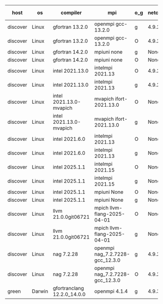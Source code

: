 

| host     | os       | compiler                              | mpi                      | o_g        | netcdf        | build       | u_pass          | u_fail          | s_pass            | s_fail            | e_pass             | e_fail             | nuopc_pass       | nuopc_fail       | artifacts link          |
|----------|----------|---------------------------------------|--------------------------|------------|---------------|-------------|-----------------|-----------------|-------------------|-------------------|--------------------|--------------------|------------------|------------------|-------------------------|
| discover | Linux | gfortran 13.2.0 | openmpi gcc-13.2.0  | g | 4.9.2  | PASS | None | None | None | None | None | None | None | None | <a href="https://github.com/esmf-org/esmf-test-artifacts/tree/7727f91d3c59f519d580cfafe6438746c0c38cd2/release_8.9.0/gfortran/13.2.0/g/openmpi/gcc-13.2.0" target="_blank">7727f91</a> | 
| discover | Linux | gfortran 13.2.0 | openmpi gcc-13.2.0  | O | 4.9.2  | PASS | None | None | None | None | None | None | None | None | <a href="https://github.com/esmf-org/esmf-test-artifacts/tree/8bd250092468b8f53ecdb02621c5ff2c4e4d0dbe/release_8.9.0/gfortran/13.2.0/O/openmpi/gcc-13.2.0" target="_blank">8bd2500</a> | 
| discover | Linux | gfortran 14.2.0 | mpiuni none  | g | None  | PASS | None | None | None | None | None | None | None | None | <a href="https://github.com/esmf-org/esmf-test-artifacts/tree/cdfb14459c06574ef6538da5130a1ef97e903bae/release_8.9.0/gfortran/14.2.0/g/mpiuni/none" target="_blank">cdfb144</a> | 
| discover | Linux | gfortran 14.2.0 | mpiuni none  | O | None  | PASS | None | None | None | None | None | None | None | None | <a href="https://github.com/esmf-org/esmf-test-artifacts/tree/8e6d6113014d1945045ab452d4de23da51b62d99/release_8.9.0/gfortran/14.2.0/O/mpiuni/none" target="_blank">8e6d611</a> | 
| discover | Linux | intel 2021.13.0 | intelmpi 2021.13  | O | 4.9.2  | PASS | None | None | None | None | None | None | None | None | <a href="https://github.com/esmf-org/esmf-test-artifacts/tree/2f7d889b3feca6cb3bd5dd4274a29055013d189e/release_8.9.0/intel/2021.13.0/O/intelmpi/2021.13" target="_blank">2f7d889</a> | 
| discover | Linux | intel 2021.13.0 | intelmpi 2021.13  | g | 4.9.2  | PASS | None | None | None | None | None | None | None | None | <a href="https://github.com/esmf-org/esmf-test-artifacts/tree/78dfeee8ae7dc82d2d27ddb2cbfbf82f0c4e3443/release_8.9.0/intel/2021.13.0/g/intelmpi/2021.13" target="_blank">78dfeee</a> | 
| discover | Linux | intel 2021.13.0-mvapich | mvapich ifort-2021.13.0  | O | None  | PASS | None | None | None | None | None | None | None | None | <a href="https://github.com/esmf-org/esmf-test-artifacts/tree/ce491a14eacc85af92ddd849b68427c2a6d6c812/release_8.9.0/intel/2021.13.0-mvapich/O/mvapich/ifort-2021.13.0" target="_blank">ce491a1</a> | 
| discover | Linux | intel 2021.13.0-mvapich | mvapich ifort-2021.13.0  | g | None  | PASS | None | None | None | None | None | None | None | None | <a href="https://github.com/esmf-org/esmf-test-artifacts/tree/69257ccdc3a391c50e44fa0307a74817e48c5af3/release_8.9.0/intel/2021.13.0-mvapich/g/mvapich/ifort-2021.13.0" target="_blank">69257cc</a> | 
| discover | Linux | intel 2021.6.0 | intelmpi 2021.13  | O | None  | PASS | None | None | None | None | None | None | None | None | <a href="https://github.com/esmf-org/esmf-test-artifacts/tree/bd7ed2abfc7ed1a108e3dc105030033b5c620d36/release_8.9.0/intel/2021.6.0/O/intelmpi/2021.13" target="_blank">bd7ed2a</a> | 
| discover | Linux | intel 2021.6.0 | intelmpi 2021.13  | g | None  | PASS | None | None | None | None | None | None | None | None | <a href="https://github.com/esmf-org/esmf-test-artifacts/tree/820cb1294a4cdc64687306eb6b953b32eb92caa7/release_8.9.0/intel/2021.6.0/g/intelmpi/2021.13" target="_blank">820cb12</a> | 
| discover | Linux | intel 2025.1.1 | intelmpi 2021.15  | O | None  | PASS | None | None | None | None | None | None | None | None | <a href="https://github.com/esmf-org/esmf-test-artifacts/tree/ff2c1173775b2b3e777cec660c4a58c934372f4d/release_8.9.0/intel/2025.1.1/O/intelmpi/2021.15" target="_blank">ff2c117</a> | 
| discover | Linux | intel 2025.1.1 | intelmpi 2021.15  | g | None  | PASS | None | None | None | None | None | None | None | None | <a href="https://github.com/esmf-org/esmf-test-artifacts/tree/1a707cfea002a409eff6589a1eda66185e392849/release_8.9.0/intel/2025.1.1/g/intelmpi/2021.15" target="_blank">1a707cf</a> | 
| discover | Linux | intel 2025.1.1 | mpiuni None  | O | None  | PASS | 12564 | 0 | 9 | 0 | 43 | 0 | None | None | <a href="https://github.com/esmf-org/esmf-test-artifacts/tree/a40d2b1cae6e19fb71aefc1e3ed232c553ad1f16/release_8.9.0/intel/2025.1.1/O/mpiuni/None" target="_blank">a40d2b1</a> | 
| discover | Linux | intel 2025.1.1 | mpiuni None  | g | None  | PASS | None | None | None | None | None | None | None | None | <a href="https://github.com/esmf-org/esmf-test-artifacts/tree/2811d2446c541e47a4a0dcd10ce431959e1f3a01/release_8.9.0/intel/2025.1.1/g/mpiuni/None" target="_blank">2811d24</a> | 
| discover | Linux | llvm 21.0.0git06721 | mpich llvm-flang-2025-04-01  | O | None  | PASS | None | None | None | None | None | None | None | None | <a href="https://github.com/esmf-org/esmf-test-artifacts/tree/d51909b40eac74daa77e47539fac5d0605a6f64c/release_8.9.0/llvm/21.0.0git06721/O/mpich/llvm-flang-2025-04-01" target="_blank">d51909b</a> | 
| discover | Linux | llvm 21.0.0git06721 | mpich llvm-flang-2025-04-01  | g | None  | PASS | None | None | None | None | None | None | None | None | <a href="https://github.com/esmf-org/esmf-test-artifacts/tree/d5dd8e63be3774b72e2c497a745dfe9259b7ec3c/release_8.9.0/llvm/21.0.0git06721/g/mpich/llvm-flang-2025-04-01" target="_blank">d5dd8e6</a> | 
| discover | Linux | nag 7.2.28 | openmpi nag_7.2.7228-gcc_12.3.0  | g | 4.9.2  | PASS | None | None | None | None | None | None | None | None | <a href="https://github.com/esmf-org/esmf-test-artifacts/tree/e9db03f360d1d2628aefaf32a1c148525e2146fa/release_8.9.0/nag/7.2.28/g/openmpi/nag_7.2.7228-gcc_12.3.0" target="_blank">e9db03f</a> | 
| discover | Linux | nag 7.2.28 | openmpi nag_7.2.7228-gcc_12.3.0  | O | 4.9.2  | PASS | None | None | None | None | None | None | None | None | <a href="https://github.com/esmf-org/esmf-test-artifacts/tree/bee38534c57d03632c133fb81897480920343ee8/release_8.9.0/nag/7.2.28/O/openmpi/nag_7.2.7228-gcc_12.3.0" target="_blank">bee3853</a> | 
| green | Darwin | gfortranclang 12.2.0_14.0.0 | openmpi 4.1.4  | g | 4.9.3  | PASS | None | None | None | None | None | None | None | None | <a href="https://github.com/esmf-org/esmf-test-artifacts/tree/23719432af52d146f391909d2a913bfb77ea0ef3/release_8.9.0/gfortranclang/12.2.0_14.0.0/g/openmpi/4.1.4" target="_blank">2371943</a> | 
